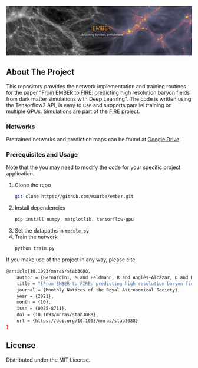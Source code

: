 
<!-- PROJECT SHIELDS -->
<!--
*** I'm using markdown "reference style" links for readability.
*** Reference links are enclosed in brackets [ ] instead of parentheses ( ).
*** See the bottom of this document for the declaration of the reference variables
*** for contributors-url, forks-url, etc. This is an optional, concise syntax you may use.
*** https://www.markdownguide.org/basic-syntax/#reference-style-links
-->

<br />
<p align="center">
  <a href="https://github.com/othneildrew/Best-README-Template">
    <img src="src/banner.png">
  </a>
</p>



## About The Project
This repository provides the network implementation and training routines for the paper "From EMBER to FIRE: predicting high resolution baryon fields from dark matter simulations with Deep Learning".
The code is written using the Tensorflow2 API, is easy to use and supports parallel training on multiple GPUs.
Simulations are part of the [FIRE project](https://fire.northwestern.edu).


### Networks
Pretrained networks and prediction maps can be found at [Google Drive](https://drive.google.com/drive/folders/10_7Y3xjwHeZFdX6Fm5luhl-lMkVKH63k?usp=sharing).


### Prerequisites and Usage
Note that the you may need to modify the code for your specific project application.

1. Clone the repo
   ```sh
   git clone https://github.com/maurbe/ember.git
   ```
3. Install dependencies
   ```sh
   pip install numpy, matplotlib, tensorflow-gpu
   ```
4. Set the datapaths in `module.py`
5. Train the network
   ```sh
   python train.py
   ```

If you make use of the project in any way, please cite
```sh
@article{10.1093/mnras/stab3088,
    author = {Bernardini, M and Feldmann, R and Anglés-Alcázar, D and Boylan-Kolchin, M and Bullock, J and Mayer, L and Stadel, J},
    title = "{From EMBER to FIRE: predicting high resolution baryon fields from dark matter simulations with Deep Learning}",
    journal = {Monthly Notices of the Royal Astronomical Society},
    year = {2021},
    month = {10},
    issn = {0035-8711},
    doi = {10.1093/mnras/stab3088},
    url = {https://doi.org/10.1093/mnras/stab3088}
}
```

## License

Distributed under the MIT License.
